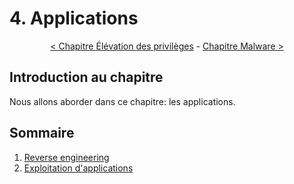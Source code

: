 # 4. Applications

<p align="center">
  <a href="../3-elevation-des-privileges/README.md">< Chapitre Élévation des privilèges</a> - <a href="../4-malware/README.md">Chapitre Malware ></a>
</p>

## Introduction au chapitre

Nous allons aborder dans ce chapitre: les applications.

## Sommaire

1. [Reverse engineering](1-reverse-engineering.md)
2. [Exploitation d'applications](2-exploitation.md)
